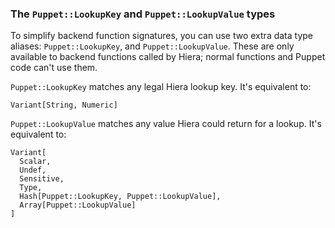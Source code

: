 ### The `Puppet::LookupKey` and `Puppet::LookupValue` types

To simplify backend function signatures, you can use two extra data type aliases: `Puppet::LookupKey`, and `Puppet::LookupValue`. These are only available to backend functions called by Hiera; normal functions and Puppet code can't use them.

`Puppet::LookupKey` matches any legal Hiera lookup key. It's equivalent to:

``` puppet
Variant[String, Numeric]
```

`Puppet::LookupValue` matches any value Hiera could return for a lookup. It's equivalent to:

``` puppet
Variant[
  Scalar,
  Undef,
  Sensitive,
  Type,
  Hash[Puppet::LookupKey, Puppet::LookupValue],
  Array[Puppet::LookupValue]
]
```
